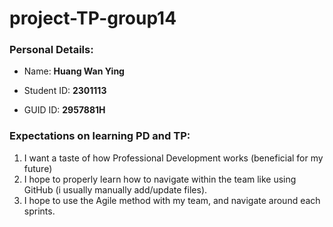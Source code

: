 # project-TP-group14

### Personal Details:
- Name: **Huang Wan Ying**

- Student ID: **2301113**

- GUID ID: **2957881H**


### Expectations on learning PD and TP:
1. I want a taste of how Professional Development works (beneficial for my future)
2. I hope to properly learn how to navigate within the team like using GitHub (i usually manually add/update files).
3. I hope to use the Agile method with my team, and navigate around each sprints.
